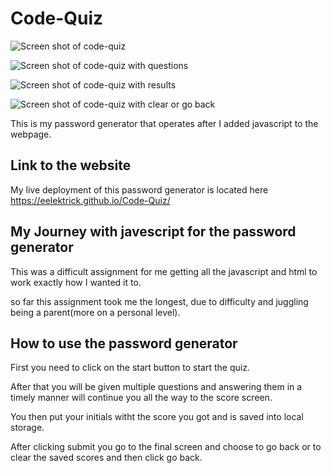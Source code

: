 # Code-Quiz

![Screen shot of code-quiz](images/mainPage.PNG)

![Screen shot of code-quiz with questions](images/question.PNG)

![Screen shot of code-quiz with results](images/scores.PNG)

![Screen shot of code-quiz with clear or go back](images/submit.PNG)

This is my password generator that operates after I added javascript to the webpage.

## Link to the website

My live deployment of this password generator is located here <https://eelektrick.github.io/Code-Quiz/>

## My Journey with javescript for the password generator

This was a difficult assignment for me getting all the javascript and html to work exactly how I wanted it to.

so far this assignment took me the longest, due to difficulty and juggling being a parent(more on a personal level).

## How to use the password generator

First you need to click on the start button to start the quiz.

After that you will be given multiple questions and answering them in a timely manner will continue you all the way to the score screen.

You then put your initials witht the score you got and is saved into local storage.

After clicking submit you go to the final screen and choose to go back or to clear the saved scores and then click go back.